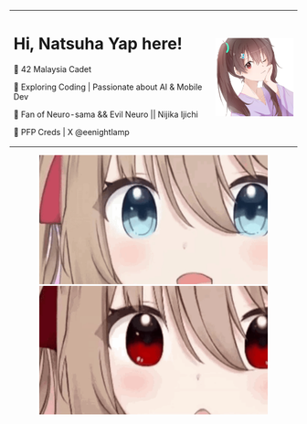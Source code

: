 <table width="100%">
  <tr>
    <td align="left">
      <h1>Hi, Natsuha Yap here!</h1>
      <p>🌟 42 Malaysia Cadet</p>
      <p>🚀 Exploring Coding | Passionate about AI & Mobile Dev</p>
      <p>🎸 Fan of Neuro-sama && Evil Neuro || Nijika Ijichi</p>
      <p>🎨 PFP Creds | X @eenightlamp</p>
    </td>
    <td align="right">
      <img src="https://github.com/natsuhakoishi/natsuhakoishi/blob/main/srcs/natsuha.jpg" alt="Top Right Photo" width="150">
    </td>
  </tr>
</table>

<p align="center">
  <img src="https://github.com/natsuhakoishi/natsuhakoishi/blob/main/srcs/neuro.gif" alt="Evil" width="400">
  <img src="https://github.com/natsuhakoishi/natsuhakoishi/blob/main/srcs/evil.gif" alt="Neuro" width="400">
</p>
